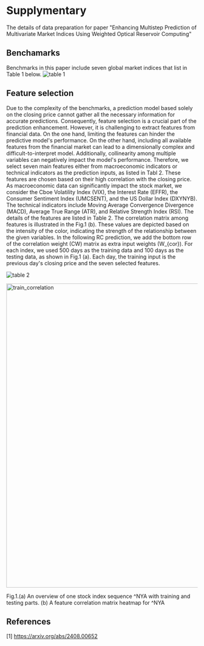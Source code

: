 # Supplymentary
The details of data preparation for paper "Enhancing Multistep Prediction of Multivariate Market Indices Using Weighted Optical Reservoir Computing"

## Benchamarks
Benchmarks in this paper include seven global market indices that list in Table 1 below. 
![table 1](https://github.com/user-attachments/assets/0f2e285a-b8f6-415c-8d96-f4db600bf6ae)


## Feature selection
Due to the complexity of the benchmarks, a prediction model based solely on the closing price cannot gather all the necessary information for accurate predictions. Consequently, feature selection is a crucial part of the prediction enhancement. However, it is challenging to extract features from financial data. On the one hand, limiting the features can hinder the predictive model's performance. On the other hand, including all available features from the financial market can lead to a dimensionally complex and difficult-to-interpret model. Additionally, collinearity among multiple variables can negatively impact the model's performance. Therefore, we select seven main features either from macroeconomic indicators or technical indicators as the prediction inputs, as listed in Tabl 2. These features are chosen based on their high correlation with the closing price. As macroeconomic data can significantly impact the stock market, we consider the Cboe Volatility Index (VIX), the Interest Rate (EFFR), the Consumer Sentiment Index (UMCSENT), and the US Dollar Index (DXYNYB). The technical indicators include Moving Average Convergence Divergence (MACD), Average True Range (ATR), and Relative Strength Index (RSI). The details of the features are listed in Table 2. The correlation matrix among features is illustrated in the Fig.1 (b). These values are depicted based on the intensity of the color, indicating the strength of the relationship between the given variables. In the following RC prediction, we add the bottom row of the correlation weight (CW) matrix as extra input weights \(W_{cor}\). For each index, we used 500 days as the training data and 100 days as the testing data, as shown in Fig.1 (a). Each day, the training input is the previous day's closing price and the seven selected features. 

![table 2](https://github.com/user-attachments/assets/abac033e-5c7e-4855-99f9-a6cf9295c043)


<img width="800" alt="train_correlation" src="https://github.com/user-attachments/assets/3056b782-c05b-4d96-b179-5c9ff96514bc">

Fig.1.(a) An overview of one stock index sequence ^NYA with training and testing parts. (b) A feature correlation matrix heatmap for ^NYA


## References
[1] https://arxiv.org/abs/2408.00652

